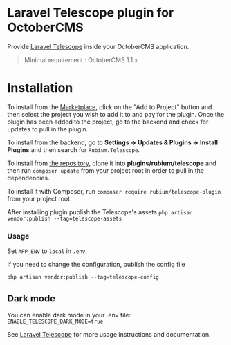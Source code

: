 # Laravel Telescope plugin for OctoberCMS

Provide [Laravel Telescope](https://laravel.com/docs/6.x/telescope) inside your OctoberCMS application.

> Minimal requirement : OctoberCMS 1.1.x

# Installation

To install from the [Marketplace](https://octobercms.com/plugin/rubium-telescope-plugin), click on the "Add to Project" button and then select the project you wish to add it to and pay for the plugin. Once the plugin has been added to the project, go to the backend and check for updates to pull in the plugin.

To install from the backend, go to **Settings -> Updates & Plugins -> Install Plugins** and then search for `Rubium.Telescope`.

To install from [the repository](https://github.com/rubium-web/telescope-plugin), clone it into **plugins/rubium/telescope** and then run `composer update` from your project root in order to pull in the dependencies.

To install it with Composer, run `composer require rubium/telescope-plugin` from your project root.

After installing plugin publish the Telescope's assets `php artisan vendor:publish --tag=telescope-assets`

### Usage

Set `APP_ENV` to `local` in `.env`.

If you need to change the configuration, publish the config file

`php artisan vendor:publish --tag=telescope-config`

## Dark mode

You can enable dark mode in your .env file: `ENABLE_TELESCOPE_DARK_MODE=true`

See [Laravel Telescope](https://laravel.com/docs/telescope) for more usage instructions and documentation.